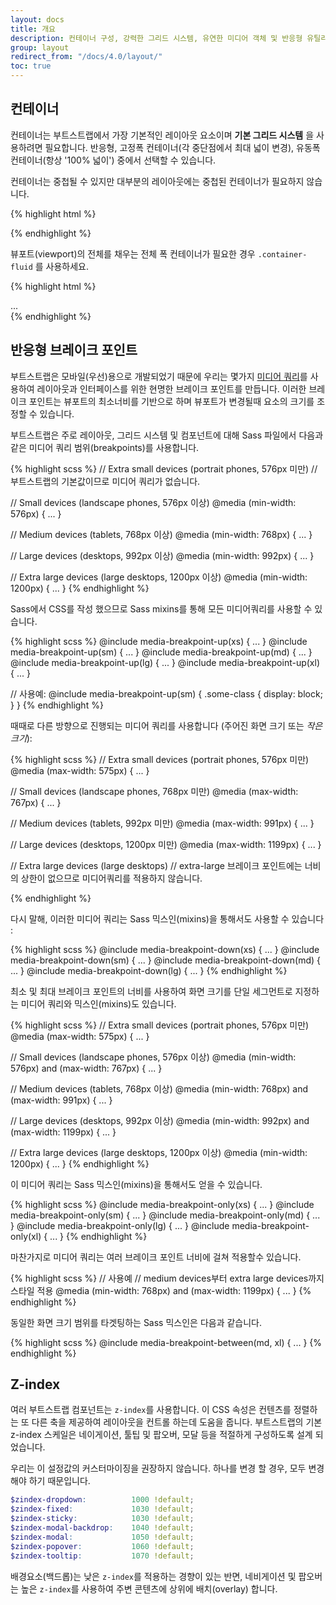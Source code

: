```yaml
---
layout: docs
title: 개요
description: 컨테이너 구성, 강력한 그리드 시스템, 유연한 미디어 객체 및 반응형 유틸리티 클래스를 포함하여 부트스트랩 프로젝트를 구성하는 컴포넌트 및 옵션.
group: layout
redirect_from: "/docs/4.0/layout/"
toc: true
---
```



## 컨테이너

컨테이너는 부트스트랩에서 가장 기본적인 레이아웃 요소이며 **기본 그리드 시스템** 을 사용하려면 필요합니다. 반응형, 고정폭 컨테이너(각 중단점에서 최대 넓이 변경), 유동폭 컨테이너(항상 '100% 넓이') 중에서 선택할 수 있습니다.

컨테이너는 중첩될 수 있지만 대부분의 레이아웃에는 중첩된 컨테이너가 필요하지 않습니다.

<div class="bd-example">
  <div class="bd-example-container">
    <div class="bd-example-container-header"></div>
    <div class="bd-example-container-sidebar"></div>
    <div class="bd-example-container-body"></div>
  </div>
</div>

{% highlight html %}
<div class="container">
  <!-- 내용은 여기에 -->
</div>
{% endhighlight %}


뷰포트(viewport)의 전체를 채우는 전체 폭 컨테이너가 필요한 경우 `.container-fluid` 를 사용하세요.

<div class="bd-example">
  <div class="bd-example-container bd-example-container-fluid">
    <div class="bd-example-container-header"></div>
    <div class="bd-example-container-sidebar"></div>
    <div class="bd-example-container-body"></div>
  </div>
</div>

{% highlight html %}
<div class="container-fluid">
  ...
</div>
{% endhighlight %}


## 반응형 브레이크 포인트

부트스트랩은 모바일(우선)용으로 개발되었기 때문에 우리는 몇가지 [미디어 쿼리](https://developer.mozilla.org/en-US/docs/Web/CSS/Media_Queries/Using_media_queries)를 사용하여 레이아웃과 인터페이스를 위한 현명한 브레이크 포인트를 만듭니다. 이러한 브레이크 포인트는 뷰포트의 최소너비를 기반으로 하며 뷰포트가 변경될때 요소의 크기를 조정할 수 있습니다.

부트스트랩은 주로 레이아웃, 그리드 시스템 및 컴포넌트에 대해 Sass 파일에서 다음과 같은 미디어 쿼리 범위(breakpoints)를 사용합니다.

{% highlight scss %}
// Extra small devices (portrait phones, 576px 미만)
// 부트스트랩의 기본값이므로 미디어 쿼리가 없습니다.

// Small devices (landscape phones, 576px 이상)
@media (min-width: 576px) { ... }

// Medium devices (tablets, 768px 이상)
@media (min-width: 768px) { ... }

// Large devices (desktops, 992px 이상)
@media (min-width: 992px) { ... }

// Extra large devices (large desktops, 1200px 이상)
@media (min-width: 1200px) { ... }
{% endhighlight %}

Sass에서 CSS를 작성 했으므로 Sass mixins를 통해 모든 미디어쿼리를 사용할 수 있습니다.

{% highlight scss %}
@include media-breakpoint-up(xs) { ... }
@include media-breakpoint-up(sm) { ... }
@include media-breakpoint-up(md) { ... }
@include media-breakpoint-up(lg) { ... }
@include media-breakpoint-up(xl) { ... }

// 사용예:
@include media-breakpoint-up(sm) {
  .some-class {
    display: block;
  }
}
{% endhighlight %}

때때로 다른 방향으로 진행되는 미디어 쿼리를 사용합니다 (주어진 화면 크기 또는 *작은 크기*):

{% highlight scss %}
// Extra small devices (portrait phones, 576px 미만)
@media (max-width: 575px) { ... }

// Small devices (landscape phones, 768px 미만)
@media (max-width: 767px) { ... }

// Medium devices (tablets, 992px 미만)
@media (max-width: 991px) { ... }

// Large devices (desktops, 1200px 미만)
@media (max-width: 1199px) { ... }

// Extra large devices (large desktops)
// extra-large 브레이크 포인트에는 너비의 상한이 없으므로 미디어쿼리를 적용하지 않습니다.

{% endhighlight %}

다시 말해, 이러한 미디어 쿼리는 Sass 믹스인(mixins)을 통해서도 사용할 수 있습니다 :

{% highlight scss %}
@include media-breakpoint-down(xs) { ... }
@include media-breakpoint-down(sm) { ... }
@include media-breakpoint-down(md) { ... }
@include media-breakpoint-down(lg) { ... }
{% endhighlight %}

최소 및 최대 브레이크 포인트의 너비를 사용하여 화면 크기를 단일 세그먼트로 지정하는 미디어 쿼리와 믹스인(mixins)도 있습니다.

{% highlight scss %}
// Extra small devices (portrait phones, 576px 미만)
@media (max-width: 575px) { ... }

// Small devices (landscape phones, 576px 이상)
@media (min-width: 576px) and (max-width: 767px) { ... }

// Medium devices (tablets, 768px 이상)
@media (min-width: 768px) and (max-width: 991px) { ... }

// Large devices (desktops, 992px 이상)
@media (min-width: 992px) and (max-width: 1199px) { ... }

// Extra large devices (large desktops, 1200px 이상)
@media (min-width: 1200px) { ... }
{% endhighlight %}


이 미디어 쿼리는 Sass 믹스인(mixins)을 통해서도 얻을 수 있습니다.

{% highlight scss %}
@include media-breakpoint-only(xs) { ... }
@include media-breakpoint-only(sm) { ... }
@include media-breakpoint-only(md) { ... }
@include media-breakpoint-only(lg) { ... }
@include media-breakpoint-only(xl) { ... }
{% endhighlight %}

마찬가지로 미디어 쿼리는 여러 브레이크 포인트 너비에 걸쳐 적용할수 있습니다.

{% highlight scss %}
// 사용예
// medium devices부터 extra large devices까지 스타일 적용
@media (min-width: 768px) and (max-width: 1199px) { ... }
{% endhighlight %}

동일한 화면 크기 범위를 타겟팅하는 Sass 믹스인은 다음과 같습니다.

{% highlight scss %}
@include media-breakpoint-between(md, xl) { ... }
{% endhighlight %}

## Z-index

여러 부트스트랩 컴포넌트는 `z-index`를 사용합니다. 이 CSS 속성은 컨텐츠를 정렬하는 또 다른 축을 제공하여 레이아웃을 컨트롤 하는데 도움을 줍니다.  부트스트랩의 기본 z-index 스케일은 네이게이션, 툴팁 및 팝오버, 모달 등을 적절하게 구성하도록 설계 되었습니다.

우리는 이 설정값의 커스터마이징을 권장하지 않습니다. 하나를 변경 할 경우, 모두 변경해야 하기 때문입니다.

```scss
$zindex-dropdown:          1000 !default;
$zindex-fixed:             1030 !default;
$zindex-sticky:            1030 !default;
$zindex-modal-backdrop:    1040 !default;
$zindex-modal:             1050 !default;
$zindex-popover:           1060 !default;
$zindex-tooltip:           1070 !default;
```

배경요소(백드롭)는 낮은 `z-index`를 적용하는 경향이 있는 반면, 네비게이션 및 팝오버는 높은 `z-index`를 사용하여 주변 콘텐츠에 상위에 배치(overlay) 합니다.
